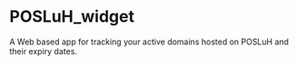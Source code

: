 # POSLuH_widget
A Web based app for tracking your active domains hosted on POSLuH and their expiry dates.
